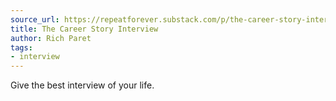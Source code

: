 ```yaml
---
source_url: https://repeatforever.substack.com/p/the-career-story-interview
title: The Career Story Interview
author: Rich Paret
tags:
- interview
---
```

Give the best interview of your life.
